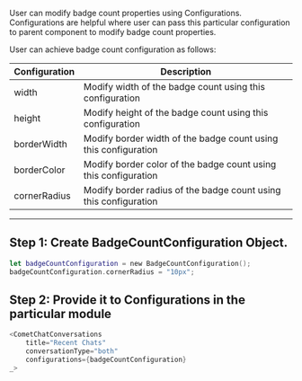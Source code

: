 
User can modify badge count properties using Configurations. Configurations are helpful where user can pass this particular configuration to parent component to modify badge count properties.

User can achieve badge count configuration as follows:


| Configuration | Description | 
| ---- | ---- | 
| width | Modify width of the badge count using this configuration | 
| height | Modify height of the badge count using this configuration | 
| borderWidth | Modify border width of the badge count using this configuration | 
| borderColor | Modify border color of the badge count using this configuration | 
| cornerRadius | Modify border radius of the badge count using this configuration | 


---

## Step 1: Create BadgeCountConfiguration Object.


```swift
let badgeCountConfiguration = new BadgeCountConfiguration();
badgeCountConfiguration.cornerRadius = "10px";
```




## Step 2: Provide it to Configurations in the particular module


```swift
<CometChatConversations 
    title="Recent Chats" 
    conversationType="both"
    configurations={badgeCountConfiguration}
_>
```




